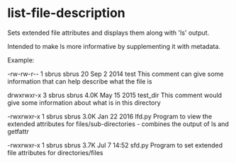 # list-file-description
Sets extended file attributes and displays them along with 'ls' output. 

Intended to make ls more informative by supplementing it with metadata.

Example:

-rw-rw-r-- 1 sbrus sbrus 20 Sep 2 2014 test
    This comment can give some information that can help describe what the file is
 
drwxrwxr-x 3 sbrus sbrus 4.0K May 15 2015 test_dir
    This comment would give some information about what is in this directory
 
-rwxrwxr-x 1 sbrus sbrus 3.0K Jan 22 2016 lfd.py
    Program to view the extended attributes for files/sub-directories
      - combines the output of ls and getfattr

-rwxrwxr-x 1 sbrus sbrus 3.7K Jul 7 14:52 sfd.py
    Program to set extended file attributes for directories/files
